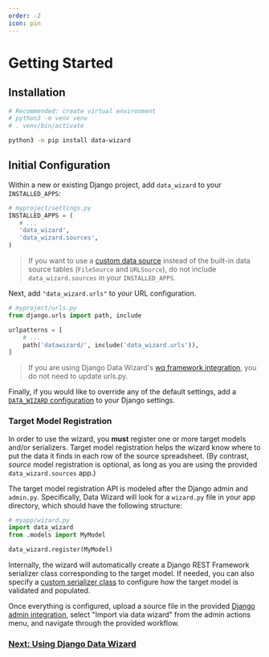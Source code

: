 ```yaml
---
order: -2
icon: pin
---
```


Getting Started
===============

## Installation

```bash
# Recommended: create virtual environment
# python3 -m venv venv
# . venv/bin/activate

python3 -m pip install data-wizard
```

## Initial Configuration

Within a new or existing Django project, add `data_wizard` to your `INSTALLED_APPS`:

```python
# myproject/settings.py
INSTALLED_APPS = (
   # ...
   'data_wizard',
   'data_wizard.sources',
)
```

> If you want to use a [custom data source][sources] instead of the built-in data source tables (`FileSource` and `URLSource`), do not include `data_wizard.sources` in your `INSTALLED_APPS`.

Next, add `"data_wizard.urls"` to your URL configuration.

```python
# myproject/urls.py
from django.urls import path, include

urlpatterns = [
    # ...
    path('datawizard/', include('data_wizard.urls')),
]
```

> If you are using Django Data Wizard's [wq framework integration][wq-setup], you do not need to update urls.py.

Finally, if you would like to override any of the default settings, add a [`DATA_WIZARD` configuration][settings] to your Django settings.

### Target Model Registration

In order to use the wizard, you **must** register one or more target models and/or serializers.  Target model registration helps the wizard know where to put the data it finds in each row of the source spreadsheet.  (By contrast, *source* model registration is optional, as long as you are using the provided `data_wizard.sources` app.)

The target model registration API is modeled after the  Django admin and `admin.py`.  Specifically, Data Wizard will look for a `wizard.py` file in your app directory, which should have the following structure:

```python
# myapp/wizard.py
import data_wizard
from .models import MyModel

data_wizard.register(MyModel)
```

Internally, the wizard will automatically create a Django REST Framework serializer class corresponding to the target model.  If needed, you can also specify a [custom serializer class][serializers] to configure how the target model is validated and populated.

Once everything is configured, upload a source file in the provided [Django admin integration][admin], select "Import via data wizard" from the admin actions menu, and navigate through the provided workflow.

### [Next: Using Django Data Wizard][workflow]

[sources]: ../sources.md
[wq-setup]: ../guides/integrate-with-wq-framework.md
[settings]: ../config/settings.md
[serializers]: ../config/serializers.md
[admin]: ../api/admin.md
[workflow]: ../guides/using-django-data-wizard.md
